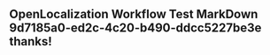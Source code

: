 <properties
ms.topic="hero-topic1"
ms.test1="hero-topic"
ms.test2="test"/>

## OpenLocalization Workflow Test MarkDown 9d7185a0-ed2c-4c20-b490-ddcc5227be3e thanks!
